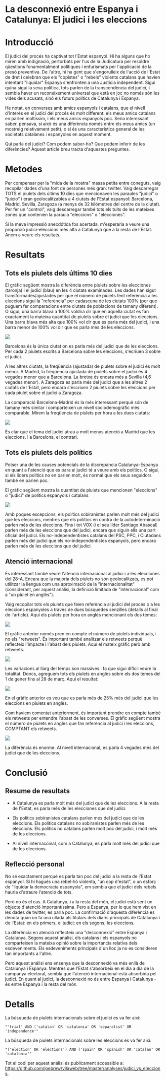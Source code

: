 La desconnexió entre Espanya i Catalunya: El judici i les eleccions
================

Introducció
===========

El judici del procés ha captivat tot l'Estat espanyol. Hi ha alguns que ho miren amb indignació, pertorbats per l'us de la Judicatura per resoldre qüestions fonamentalment polítiques i enfurismats per l'applicació de la presó preventiva. De l'altre, hi ha gent que s'engorulleix de l'acció de l'Estat de dret i celebran que els "copistes" o "rebels" violents catalans que havien intentant "liquidar" Espanya s'enfronten a una Justicia independent. Sigui quina sigui la seva política, tots parlen de la transcendència del judici, i sembla haver un reconeixement universal que està en joc no només són les vides dels acusats, sinó els futurs polítics de Catalunya i Espanya.

He notat, en converses amb amics espanyols i catalans, que el nivell d'interès en el judici del procés és molt different: els meus amics catalans en parlen moltíssim, i els meus amics espanyols poc. Seria interessant saber, pensava, si això és una diferència només entre els meus amics (un mostreig relativament petit), o si és una característica general de les societats catalanes i espanyoles en aquest moment.

Qui parla del judici? Com podem saber-ho? Que podem inferir de les diferències? Aquest article breu tracta d'aquestes preguntes.

Metodes
=======

Per compensar per la "mida de la mostra" massa petita entre coneguts, vaig recopilar dades d'una font de persones més gran: twitter. Vaig descarregar TOTS el piulets dels últims 10 dies que mencionaven les paraules "judici" o "juicio" i eran geolocalitzables a 4 ciutats de l'Estat espanyol: Barcelona, Madrid, Sevilla, Zaragoza (a menys de 32 kilómetres del centre de la ciutat). Per fer un "control", vaig descarregar també tots els tuits de les mateixes zones que contenien la paraula "eleccions" o "elecciones".

Si la meva impressió anecdótica fos acertada, m'esperaria a veure una proporció judici-eleccions més alta a Catalunya que a la resta de l'Estat. Anem a veure els resultats.

Resultats
=========

Tots els piulets dels últims 10 dies
------------------------------------

El gràfic següent mostra la diferència entre piulets sobre les elecciones (taronja) i el judici (blau) en les 4 ciutats examinades. Les dades han sigut transformades/ajustades per que el número de piulets fent referència a les eleccions sigui la "referència" per cadascuna de les ciutats 100% (per que puguem fer comparacions entre ciutats de poblacions de tamany diferent). O sigui, una barra blava a 100% voldria dir que en aquella ciutat es fan exactament la mateixa quantitat de piulets sobre el judici que les eleccions. Una barra blava més alta que 100% vol dir que es parla més del judici, i una barra menor de 100% vol dir que es parla més de les eleccions.

![](figures/unnamed-chunk-4-1.png)

Barcelona és la única ciutat on es parla més del judici que de les eleccions. Per cada 2 piulets escrits a Barcelona sobre les eleccions, s'ecriuen 3 sobre el judici.

A les altres ciutats, la freqüencia (ajustada) de piulets sobre el judici és molt menor. A Madrid, la freqüencia ajustada de piulets sobre el judici és 4 vegades menor que a Barcelona. La bretxa és encara més a Sevilla (4,6 vegades menor). A Zaragoza es parla més del judici que a les altres 2 ciutats de l'Estat, però encara s'escriuen 2 piulets sobre les eleccions per cada piulet sobre el judici a Zaragoza.

La comparació Barcelona-Madrid és la més interessant perquè són de tamany més similar i comparteixen un nivell sociodemogràfic més comparable. Mirem la freqüencia de piulets per hora a les dues ciutats:

![](figures/unnamed-chunk-5-1.png)

És clar que el tema del judici atrau a molt menys atenció a Madrid que les eleccions. I a Barcelona, el contrari.

Tots els piulets dels polítics
------------------------------

Potser una de les causes potencials de la discrepància Catalunya-Espanya en quant a l'atenció que es para al judici té a veure amb els polítics. O sigui, si els líders polítics no en parlen molt, és normal que els seus seguidors també en parlen poc.

El gràfic següent mostra la quantitat de piulets que mencionen "eleccions" o "judici" de polítics espanyols i catalans

![](figures/unnamed-chunk-6-1.png)

Amb poques excepcions, els polítics sobiranistes parlen molt més del judici que les eleccions, mentres que els polítics en contra de la autodeterminació parlen més de les eleccions. Fins i tot VOX (i el seu líder Santiago Abascal) parlen més de les eleccions que del judici, encara que siguin ells una part oficial del judici. Els no-independentistes catalans del PSC, PPC, i Ciutadans parlen més del judici que els no-independentistes espanyols, però encara parlen més de les eleccions que del judici.

Atenció internacional
---------------------

És interessant també veure l'atenció internacional al judici i a les elecciones del 28-A. Encara que la majoria dels piulets no són geolocalitzats, es pot utilitzar la llengua com una aproximació de la "internacionalitat" (considerant, per aquest análisi, la definició limitada de "internacional" com a "un piulet en anglès").

Vaig recopilar tots els piulets que feien referència al judici del procés o a les eleccions espanyoles a traves de dues búsquedes senzilles (detalls al final de l'article). Aqui els piulets per hora en anglès mencionant els dos temes:

![](figures/unnamed-chunk-8-1.png)

El gràfic anterior només pren en compte el número de piulets individuals, i no els "retweets". És important també analitzar els retweets perquè reflecteix l'impacte i l'abast dels piulets. Aquí el mateix gràfic però amb retweets.

![](figures/unnamed-chunk-9-1.png)

Les variacions al llarg del temps son massives i fa que sigui difícil veure la totalitat. Doncs, agreguem tots els piulets en anglès sobre els dos temes del 1 de gener fins al 28 de març. Aquí el resultat:

![](figures/unnamed-chunk-10-1.png)

En el gràfic anterior es veu que es parla més de 25% més del judici que les eleccions en piulets en anglès.

Com haviem comentat anteriorment, és important prendre en compte també els retweets per entendre l'abast de les converses. El gràfic següent mostra el número de piulets en anglès que fan referència al judici i les eleccions, COMPTANT els retweets.

![](figures/unnamed-chunk-11-1.png)

La diferència és enorme. Al nivell internacional, es parla 4 vegades més del judici que de les eleccions.

Conclusió
=========

Resume de resultats
-------------------

-   A Catalunya es parla molt més del judici que de les eleccions. A la resta de l'Estat, es parla més de les elecciones que del judici.

-   Els polítics sobiranistes catalans parlen més del judici que de les eleccions. Els polítics catalans no sobiranistes parlen més de les eleccions. Els polítics no catalans parlen molt poc del judici, i molt més de les eleccions.

-   Al nivell internacoinal, com a Catalunya, es parla molt més del judici que de les eleccions.

Reflecció personal
------------------

No sé exactament perquè es parla tan poc del judici a la resta de l'Estat espanyol. Si hi hagués una rebel-lió violenta, "un cop d'estat", o un esforç de "liquidar la democracia espanyola", em sembla que el judici dels rebels hauria d'atraure l'atenció de tots.

Però no és el cas. A Catalunya, i a la resta del món, el judici està sent un objecte d'atenció importantíssima. Pero a Espanya, per lo que hem vist en les dades de twitter, es parla poc. La confirmació d'aquesta diferència es denota quan un fa una ullada als titulars dels diaris principals de Catalunya i de l'Estat: en els primers, el judici; en els segons, les eleccions.

La diferència en atenció reflecteix una "desconnexió" entre Espanya i Catalunya. Segons aquest análisi, els catalans i els espanyols no comparteixen la mateixa opinió sobre la importancia relativa dels esdeveniments. Els esdeveniments principals d'un lloc ja no es consideren tan importants a l'altre.

Però aquest análisi ens ensenya que la desconnexió va més enllà de Catalunya i Espanya. Mentres que l'Estat s'absorbeix en el dia a dia de la campanya electoral, sembla que l'atenció internacional està absorbida pel judici. En quant al judici, la desconnexió no és entre Espanya i Catalunya - és entre Espanya i la resta del món.

Detalls
=======

La búsqueda de piulets internacionals sobre el judici es va fer així:

    "'trial' AND ('catalan' OR 'catalonia' OR 'separatist' OR 'independence'"

La búsqueda de piulets internacionals sobre les eleccions es va fer així:

    "('election' OR 'elections') AND ('spain' OR 'spanish' OR 'catalan' OR 'catalonia'"

Tot el codi per aquest análisi és publicament accessible a: <https://github.com/joebrew/vilaweb/tree/master/analyses/judici_vs_eleccions>.

